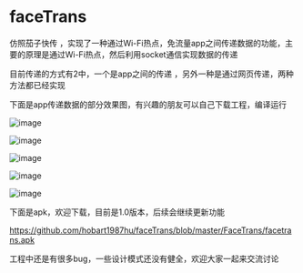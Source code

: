 # faceTrans
仿照茄子快传 ，实现了一种通过Wi-Fi热点，免流量app之间传递数据的功能，主要的原理是通过Wi-Fi热点，然后利用socket通信实现数据的传递

目前传递的方式有2中，一个是app之间的传递 ，另外一种是通过网页传递，两种方法都已经实现

下面是app传递数据的部分效果图，有兴趣的朋友可以自己下载工程，编译运行

 ![image](https://github.com/hobart1987hu/faceTrans/tree/master/FaceTrans/screenshots.screenshot_1.png)

 ![image](https://github.com/hobart1987hu/faceTrans/tree/master/FaceTrans/screenshots.screenshot_2.png)

 ![image](https://github.com/hobart1987hu/faceTrans/tree/master/FaceTrans/screenshots.screenshot_3.png)

 ![image](https://github.com/hobart1987hu/faceTrans/tree/master/FaceTrans/screenshots.screenshot_4.png)

 ![image](https://github.com/hobart1987hu/faceTrans/tree/master/FaceTrans/screenshots.screenshot_5.png)

下面是apk，欢迎下载，目前是1.0版本，后续会继续更新功能

https://github.com/hobart1987hu/faceTrans/blob/master/FaceTrans/facetrans.apk

工程中还是有很多bug，一些设计模式还没有健全，欢迎大家一起来交流讨论

